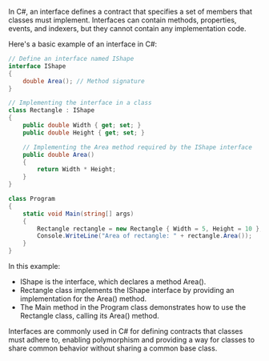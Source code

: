 In C#, an interface defines a contract that specifies a set of members that classes must implement. Interfaces can contain methods, properties, events, and indexers, but they cannot contain any implementation code.

Here's a basic example of an interface in C#:

```C#
// Define an interface named IShape
interface IShape
{
    double Area(); // Method signature
}

// Implementing the interface in a class
class Rectangle : IShape
{
    public double Width { get; set; }
    public double Height { get; set; }

    // Implementing the Area method required by the IShape interface
    public double Area()
    {
        return Width * Height;
    }
}

class Program
{
    static void Main(string[] args)
    {
        Rectangle rectangle = new Rectangle { Width = 5, Height = 10 };
        Console.WriteLine("Area of rectangle: " + rectangle.Area());
    }
}
```

In this example:

- IShape is the interface, which declares a method Area().
- Rectangle class implements the IShape interface by providing an implementation for the Area() method.
- The Main method in the Program class demonstrates how to use the Rectangle class, calling its Area() method.

Interfaces are commonly used in C# for defining contracts that classes must adhere to, enabling polymorphism and providing a way for classes to share common behavior without sharing a common base class.